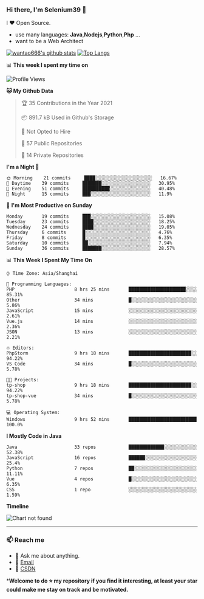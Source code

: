 ### Hi there, I'm Selenium39 👋

<!--
**wantao666/wantao666** is a ✨ _special_ ✨ repository because its `README.md` (this file) appears on your GitHub profile.

Here are some ideas to get you started:

- 🔭 I’m currently working on ...
- 🌱 I’m currently learning ...
- 👯 I’m looking to collaborate on ...
- 🤔 I’m looking for help with ...
- 💬 Ask me about ...
- 📫 How to reach me: ...
- 😄 Pronouns: ...
- ⚡ Fun fact: ...
-->

I ❤ Open Source.

* use many languages: **Java**,**Nodejs**,**Python**,**Php** ...
* want to be a Web Architect


[![wantao666's github stats](https://github-readme-stats.vercel.app/api?username=wantao666&count_private=true&show_icons=true&line_height=40)](https://github.com/anuraghazra/github-readme-stats)
[![Top Langs](https://github-readme-stats.vercel.app/api/top-langs/?username=wantao666&count_private=true&line_height=40)](https://github.com/anuraghazra/github-readme-stats)

📊 **This week I spent my time on**
<!--START_SECTION:waka-->
![Profile Views](http://img.shields.io/badge/Profile%20Views-31-blue)

**🐱 My Github Data** 

> 🏆 35 Contributions in the Year 2021
 > 
> 📦 891.7 kB Used in Github's Storage 
 > 
> 🚫 Not Opted to Hire
 > 
> 📜 57 Public Repositories 
 > 
> 🔑 14 Private Repositories  
 > 
**I'm a Night 🦉** 

```text
🌞 Morning    21 commits     ████░░░░░░░░░░░░░░░░░░░░░   16.67% 
🌆 Daytime    39 commits     ███████░░░░░░░░░░░░░░░░░░   30.95% 
🌃 Evening    51 commits     ██████████░░░░░░░░░░░░░░░   40.48% 
🌙 Night      15 commits     ███░░░░░░░░░░░░░░░░░░░░░░   11.9%

```
📅 **I'm Most Productive on Sunday** 

```text
Monday       19 commits     ███░░░░░░░░░░░░░░░░░░░░░░   15.08% 
Tuesday      23 commits     ████░░░░░░░░░░░░░░░░░░░░░   18.25% 
Wednesday    24 commits     ████░░░░░░░░░░░░░░░░░░░░░   19.05% 
Thursday     6 commits      █░░░░░░░░░░░░░░░░░░░░░░░░   4.76% 
Friday       8 commits      █░░░░░░░░░░░░░░░░░░░░░░░░   6.35% 
Saturday     10 commits     ██░░░░░░░░░░░░░░░░░░░░░░░   7.94% 
Sunday       36 commits     ███████░░░░░░░░░░░░░░░░░░   28.57%

```


📊 **This Week I Spent My Time On** 

```text
⌚︎ Time Zone: Asia/Shanghai

💬 Programming Languages: 
PHP                      8 hrs 25 mins       █████████████████████░░░░   85.31% 
Other                    34 mins             █░░░░░░░░░░░░░░░░░░░░░░░░   5.86% 
JavaScript               15 mins             ░░░░░░░░░░░░░░░░░░░░░░░░░   2.61% 
Vue.js                   14 mins             ░░░░░░░░░░░░░░░░░░░░░░░░░   2.36% 
JSON                     13 mins             ░░░░░░░░░░░░░░░░░░░░░░░░░   2.21%

🔥 Editors: 
PhpStorm                 9 hrs 18 mins       ███████████████████████░░   94.22% 
VS Code                  34 mins             █░░░░░░░░░░░░░░░░░░░░░░░░   5.78%

🐱‍💻 Projects: 
tp-shop                  9 hrs 18 mins       ███████████████████████░░   94.22% 
tp-shop-vue              34 mins             █░░░░░░░░░░░░░░░░░░░░░░░░   5.78%

💻 Operating System: 
Windows                  9 hrs 52 mins       █████████████████████████   100.0%

```

**I Mostly Code in Java** 

```text
Java                     33 repos            █████████████░░░░░░░░░░░░   52.38% 
JavaScript               16 repos            ██████░░░░░░░░░░░░░░░░░░░   25.4% 
Python                   7 repos             ██░░░░░░░░░░░░░░░░░░░░░░░   11.11% 
Vue                      4 repos             █░░░░░░░░░░░░░░░░░░░░░░░░   6.35% 
CSS                      1 repo              ░░░░░░░░░░░░░░░░░░░░░░░░░   1.59%

```


**Timeline**

![Chart not found](https://raw.githubusercontent.com/wantao666/wantao666/main/charts/bar_graph.png) 


<!--END_SECTION:waka-->

***

### 📫 Reach me 

- 💬 Ask me about anything.
- 📧 <a href="mailto:896585122@qq.com">Email</a>
- 📖 <a href = "https://blog.csdn.net/qq_45453266">CSDN</a>

***Welcome to do ⭐ my repository if you find it interesting, at least your star could make me stay on track and be motivated.**
